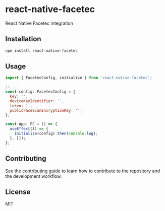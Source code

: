 # react-native-facetec

React Native Facetec integration

## Installation

```sh
npm install react-native-facetec
```

## Usage

```js
import { FacetecConfig, initialize } from 'react-native-facetec';

// ...
const config: FacetecConfig = {
  key: '',
  deviceKeyIdentifier: '',
  token: '',
  publicFaceScanEncryptionKey: '',
};

const App: FC = () => {
  useEffect(() => {
    initialize(config).then(console.log);
  }, []);
};
```

## Contributing

See the [contributing guide](CONTRIBUTING.md) to learn how to contribute to the repository and the development workflow.

## License

MIT
